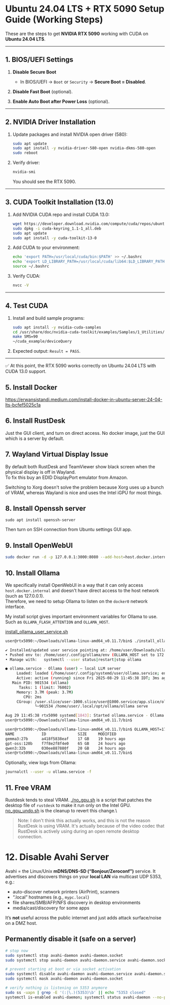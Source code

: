 # Ubuntu 24.04 LTS + RTX 5090 Setup Guide (Working Steps)

These are the steps to get **NVIDIA RTX 5090** working with CUDA on **Ubuntu 24.04 LTS**.

---

## 1. BIOS/UEFI Settings

1. **Disable Secure Boot**  
   - In BIOS/UEFI → `Boot` or `Security` → **Secure Boot = Disabled**.

2. **Disable Fast Boot** (optional).  
3. **Enable Auto Boot after Power Loss** (optional).

---

## 2. NVIDIA Driver Installation

1. Update packages and install NVIDIA open driver (580):
   ```bash
   sudo apt update
   sudo apt install -y nvidia-driver-580-open nvidia-dkms-580-open
   sudo reboot
   ```

2. Verify driver:
   ```bash
   nvidia-smi
   ```
   You should see the RTX 5090.

---

## 3. CUDA Toolkit Installation (13.0)

1. Add NVIDIA CUDA repo and install CUDA 13.0:
   ```bash
   wget https://developer.download.nvidia.com/compute/cuda/repos/ubuntu2404/x86_64/cuda-keyring_1.1-1_all.deb
   sudo dpkg -i cuda-keyring_1.1-1_all.deb
   sudo apt update
   sudo apt install -y cuda-toolkit-13-0
   ```

2. Add CUDA to your environment:
   ```bash
   echo 'export PATH=/usr/local/cuda/bin:$PATH' >> ~/.bashrc
   echo 'export LD_LIBRARY_PATH=/usr/local/cuda/lib64:$LD_LIBRARY_PATH' >> ~/.bashrc
   source ~/.bashrc
   ```

3. Verify CUDA:
   ```bash
   nvcc -V
   ```

---

## 4. Test CUDA

1. Install and build sample programs:
   ```bash
   sudo apt install -y nvidia-cuda-samples
   cd /usr/share/doc/nvidia-cuda-toolkit/examples/Samples/1_Utilities/deviceQuery
   make SMS=90
   ~/cuda_example/deviceQuery
   ```

2. Expected output: `Result = PASS`.

---

✅ At this point, the RTX 5090 works correctly on Ubuntu 24.04 LTS with CUDA 13.0 support.

## 5. Install Docker

https://erwansistandi.medium.com/install-docker-in-ubuntu-server-24-04-lts-bcfef5025c1a

## 6. Install RustDesk
Just the GUI client, and turn on direct access. No docker image, just the GUI which is a server by default.

## 7. Wayland Virtual Display Issue

By default both RustDesk and TeamViewer show black screen when the physical display is off in Wayland.\
To fix this buy an EDID DisplayPort emulator from Amazon.

Switching to Xorg doesn't solve the problem because Xorg uses up a bunch of VRAM, whereas Wayland is nice and uses the Intel iGPU for most things.

## 8. Install Openssh server

`sudo apt install openssh-server`

Then turn on SSH connection from Ubuntu settings GUI app.

## 9. Install OpenWebUI

```sh
sudo docker run -d -p 127.0.0.1:3000:8080 --add-host=host.docker.internal:host-gateway -v open-webui:/app/backend/data --name open-webui --restart always ghcr.io/open-webui/open-webui:v0.6.25
```

## 10. Install Ollama

We specifically install OpenWebUI in a way that it can only access `host.docker.internal` and doesn't have direct access to the host network (such as 127.0.0.1).\
Therefore, we need to setup Ollama to listen on the `docker0` network interface.

My install script gives important environment variables for Ollama to use. Such as `OLLAMA_FLASH_ATTENTION` and `OLLAMA_HOST`.

[install_ollama_user_service.sh](./install_ollama_user_service.sh)

```sh
user@rtx5090:~/Downloads/ollama-linux-amd64_v0.11.7/bin$ ./install_ollama_user_service.sh

✔ Installed/updated user service pointing at: /home/user/Downloads/ollama-linux-amd64_v0.11.7/bin/ollama
• Pushed env to: /home/user/.config/ollama/env (OLLAMA_HOST set to 172.17.0.1:11434)
• Manage with:   systemctl --user status|restart|stop ollama

● ollama.service - Ollama (user) – local LLM server
     Loaded: loaded (/home/user/.config/systemd/user/ollama.service; enabled; preset: enabled)
     Active: active (running) since Fri 2025-08-29 11:45:38 IDT; 3ms ago
   Main PID: 901534 (ollama)
      Tasks: 1 (limit: 76002)
     Memory: 3.7M (peak: 3.7M)
        CPU: 2ms
     CGroup: /user.slice/user-1000.slice/user@1000.service/app.slice/ollama.service
             └─901534 /home/user/.local/opt/ollama/ollama serve

Aug 29 11:45:38 rtx5090 systemd[1843]: Started ollama.service - Ollama (user) – local LLM server.
user@rtx5090:~/Downloads/ollama-linux-amd64_v0.11.7/bin$
```

```sh
user@rtx5090:~/Downloads/ollama-linux-amd64_v0.11.7/bin$ OLLAMA_HOST=172.17.0.1:11434 ./ollama list
NAME            ID              SIZE     MODIFIED     
gemma3:27b      a418f5838eaf    17 GB    19 hours ago    
gpt-oss:120b    f7f8e2f8f4e0    65 GB    24 hours ago    
qwen3:32b       030ee887880f    20 GB    24 hours ago    
user@rtx5090:~/Downloads/ollama-linux-amd64_v0.11.7/bin$
```

Optionally, view logs from Ollama:
```sh
journalctl --user -u ollama.service -f
```

## 11. Free VRAM

Rustdesk tends to steal VRAM. [./no_gpu.sh](./no_gpu.sh) is a script that patches the desktop file of `rustdesk` to make it run only on the Intel GPU.\
[no_gpu_undo.sh](./no_gpu_undo.sh) is the cleanup to revert this change.\
> Note: I don't think this actually works, and this is not the reason RustDesk is using VRAM. It's actually because of the video codec that RustDesk is actively using during an open remote desktop connection.

# 12. Disable Avahi Server

Avahi = the Linux/Unix **mDNS/DNS-SD (“Bonjour/Zeroconf”)** service. It advertises and discovers things on your **local LAN** via multicast UDP 5353, e.g.:

* auto-discover network printers (AirPrint), scanners
* “.local” hostnames (e.g., `mypc.local`)
* file shares/SMB/AFP/NFS discovery in desktop environments
* media/cast/discovery for some apps

It’s **not** useful across the public internet and just adds attack surface/noise on a DMZ host.

## Permanently disable it (safe on a server)

```bash
# stop now
sudo systemctl stop avahi-daemon avahi-daemon.socket
sudo systemctl stop avahi-daemon avahi-daemon.service avahi-daemon.socket

# prevent starting at boot or via socket activation
sudo systemctl disable avahi-daemon avahi-daemon.service avahi-daemon.socket
sudo systemctl mask avahi-daemon avahi-daemon.socket

# verify nothing is listening on 5353 anymore
sudo ss -uapn | grep -E '(:|\.)(5353)\b' || echo "5353 closed"
systemctl is-enabled avahi-daemon; systemctl status avahi-daemon --no-pager
```
